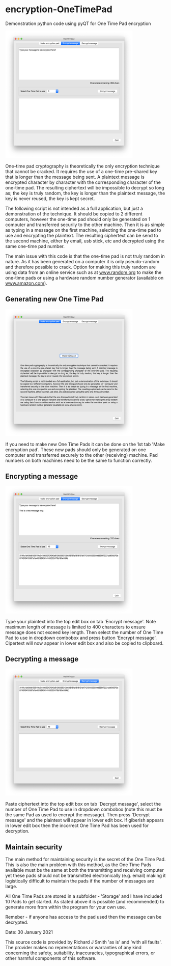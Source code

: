# encryption-OneTimePad
Demonstration python code using pyQT for One Time Pad encryption

<img src="screenshot-02.png" width="400" height="400">

One-time pad cryptography is theoretically the only encryption technique that cannot be cracked. It requires the use of a one-time pre-shared key that is longer than the message being sent. A plaintext message is encrypted character by character with the corresponding character of the one-time pad. The resulting ciphertext will be impossible to decrypt so long as; the key is truly random, the key is longer than the plaintext message, the key is never reused, the key is kept secret.

The following script is not intended as a full application, but just a demonstration of the technique. It should be copied to 2 different computers, however the one-time pad should only be generated on 1 computer and transferred securily to the other machine. Then it is as simple as typing in a message on the first machine, selecting the one-time pad to use and encrypting the plaintext. The resulting ciphertext can be send to the second machine, either by email, usb stick, etc and decrypted using the same one-time pad number.

The main issue with this code is that the one-time pad is not truly random in nature. As it has been generated on a computer it is  only pseudo-random and therefore possible to crack. Option for making this truly random are using data from an online service such as at www.random.org to make the one-time pads or using a hardware random number generator (available on www.amazon.com).

## Generating new One Time Pad
<img src="screenshot-01.png" width="400" height="400">

If you need to make new One Time Pads it can be done on the 1st tab 'Make encryption pad'. These new pads should only be generated on one computer and transferred securely to the other (receiving) machine. Pad numbers on both machines need to be the same to function correctly.

## Encrypting a message

<img src="screenshot-03.png" width="400" height="400">

Type your plaintext into the top edit box on tab 'Encrypt message'. Note maximum length of message is limited to 400 characters to ensure message does not exceed key length. Then select the number of One Time Pad to use in dropdown combobox and press button 'Encrypt message'.
Cipertext will now appear in lower edit box and also be copied to clipboard.

## Decrypting a message

<img src="screenshot-05.png" width="400" height="400">

Paste ciphertext into the top edit box on tab 'Decrypt message', select the number of One Time Pad to use in dropdown combobox (note this must be the same Pad as used to encrypt the message). Then press 'Decrypt message' and the plaintext will appear in lower edit box.
If giberish appears in lower edit box then the incorrect One Time Pad has been used for decryption.

## Maintain security
The main method for maintaining security is the secret of the One Time Pad. This is also the main problem with this method, as the One Time Pads available must be the same at both the transmitting and receiving computer yet these pads should not be transmitted electronically (e.g. email) making it logistically difficult to maintain the pads if the number of messages are large.

All One Time Pads are stored in a subfolder - 'Storage' and I have included 10 Pads to get started. As stated above it is possible (and recommended) to generate more from within the program for your own use.

Remeber - if anyone has access to the pad used then the message can be decrypted.

Date: 30 January 2021

This source code is provided by Richard J Smith 'as is' and 'with all faults'. The provider makes no representations or warranties of any kind concerning the safety, suitability, inaccuracies, typographical errors, or other harmful components of this software.
